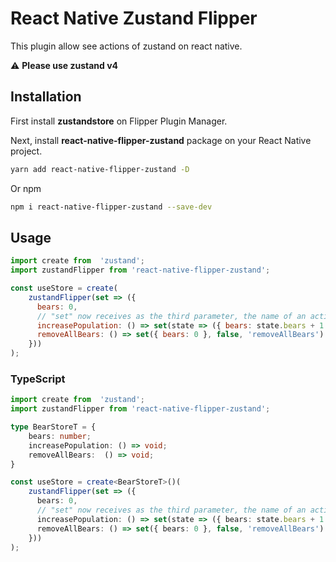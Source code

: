
# React Native Zustand Flipper

This plugin allow see actions of zustand on react native.

:warning:	**Please use zustand v4**

## Installation

First install **zustandstore** on Flipper Plugin Manager.

Next, install **react-native-flipper-zustand** package on your React Native project.

```bash
yarn add react-native-flipper-zustand -D
```
Or npm

```bash
npm i react-native-flipper-zustand --save-dev
```

## Usage

```javascript
import create from  'zustand';
import zustandFlipper from 'react-native-flipper-zustand';

const useStore = create(
	zustandFlipper(set => ({
	  bears: 0,
	  // "set" now receives as the third parameter, the name of an action that will be shown in Flipper
	  increasePopulation: () => set(state => ({ bears: state.bears + 1 }), false, 'increasePopulation'),
	  removeAllBears: () => set({ bears: 0 }, false, 'removeAllBears')
	}))
);
```

### TypeScript
```typescript
import create from  'zustand';
import zustandFlipper from 'react-native-flipper-zustand';

type BearStoreT = {
	bears: number;
	increasePopulation: () => void;
	removeAllBears:  () => void;
}

const useStore = create<BearStoreT>()(
	zustandFlipper(set => ({
	  bears: 0,
	  // "set" now receives as the third parameter, the name of an action that will be shown in Flipper
	  increasePopulation: () => set(state => ({ bears: state.bears + 1 }), false, 'increasePopulation'),
	  removeAllBears: () => set({ bears: 0 }, false, 'removeAllBears')
	}))
);
```
